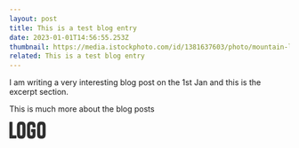 ```yaml
---
layout: post
title: This is a test blog entry
date: 2023-01-01T14:56:55.253Z
thumbnail: https://media.istockphoto.com/id/1381637603/photo/mountain-landscape.jpg?s=1024x1024&w=is&k=20&c=C9JwCd6nvW_0hmfolDgi5uq2yAqeNWwyqLgZdODGsEQ=
related: This is a test blog entry
---
```

I am writing a very interesting blog post on the 1st Jan and this is the excerpt section.
<!-- more -->

This is much more about the blog posts

![This is the alt text](/assets/uploads/logo.png "This is the title")